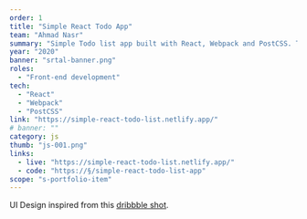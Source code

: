 ```yaml
---
order: 1
title: "Simple React Todo App"
team: "Ahmad Nasr"
summary: "Simple Todo list app built with React, Webpack and PostCSS. The data is all stored in the browser using the web storage object `localStorage`."
year: "2020"
banner: "srtal-banner.png"
roles:
  - "Front-end development"
tech:
  - "React"
  - "Webpack"
  - "PostCSS"
link: "https://simple-react-todo-list.netlify.app/"
# banner: ""
category: js
thumb: "js-001.png"
links:
  - live: "https://simple-react-todo-list.netlify.app/"
  - code: "https://§/simple-react-todo-list-app"
scope: "s-portfolio-item"
---
```


UI Design inspired from this [dribbble shot](https://dribbble.com/shots/5019211-Simple-To-Do-List-App-UI-Concent).
